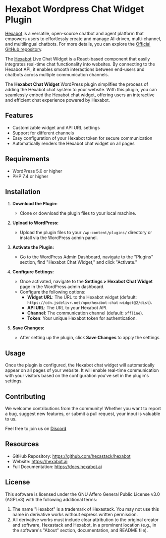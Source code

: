 # Hexabot Wordpress Chat Widget Plugin

[Hexabot](https://hexabot.ai/) is a versatile, open-source chatbot and agent platform that empowers users to effortlessly create and manage AI-driven, multi-channel, and multilingual chatbots. For more details, you can explore the [Official GitHub repository](https://github.com/Hexastack/Hexabot/).

The [Hexabot](https://hexabot.ai/) Live Chat Widget is a React-based component that easily integrates real-time chat functionality into websites. By connecting to the Hexabot API, it enables smooth interactions between end-users and chatbots across multiple communication channels.

The **Hexabot Chat Widget** WordPress plugin simplifies the process of adding the Hexabot chat system to your website. With this plugin, you can seamlessly embed the Hexabot chat widget, offering users an interactive and efficient chat experience powered by Hexabot.

## Features
- Customizable widget and API URL settings
- Support for different channels
- Easy configuration of your Hexabot token for secure communication
- Automatically renders the Hexabot chat widget on all pages

## Requirements
- WordPress 5.0 or higher
- PHP 7.4 or higher

## Installation

1. **Download the Plugin:**
   - Clone or download the plugin files to your local machine.

2. **Upload to WordPress:**
   - Upload the plugin files to your `/wp-content/plugins/` directory or install via the WordPress admin panel.

3. **Activate the Plugin:**
   - Go to the WordPress Admin Dashboard, navigate to the "Plugins" section, find "Hexabot Chat Widget," and click "Activate."

4. **Configure Settings:**
   - Once activated, navigate to the **Settings > Hexabot Chat Widget** page in the WordPress admin dashboard.
   - Configure the following options:
     - **Widget URL**: The URL to the Hexabot widget (default: `https://cdn.jsdelivr.net/npm/hexabot-chat-widget@2/dist`).
     - **API URL**: The URL to your Hexabot API.
     - **Channel**: The communication channel (default: `offline`).
     - **Token**: Your unique Hexabot token for authentication.

5. **Save Changes:**
   - After setting up the plugin, click **Save Changes** to apply the settings.

## Usage

Once the plugin is configured, the Hexabot chat widget will automatically appear on all pages of your website. It will enable real-time communication with your visitors based on the configuration you've set in the plugin's settings.

## Contributing 
We welcome contributions from the community! Whether you want to report a bug, suggest new features, or submit a pull request, your input is valuable to us.

Feel free to join us on [Discord](https://discord.gg/rNb9t2MFkG)

## Resources
- GitHub Repository: https://github.com/hexastack/hexabot
- Website: https://hexabot.ai
- Full Documentation: https://docs.hexabot.ai

## License
This software is licensed under the GNU Affero General Public License v3.0 (AGPLv3) with the following additional terms:

1. The name "Hexabot" is a trademark of Hexastack. You may not use this name in derivative works without express written permission.
2. All derivative works must include clear attribution to the original creator and software, Hexastack and Hexabot, in a prominent location (e.g., in the software's "About" section, documentation, and README file).

